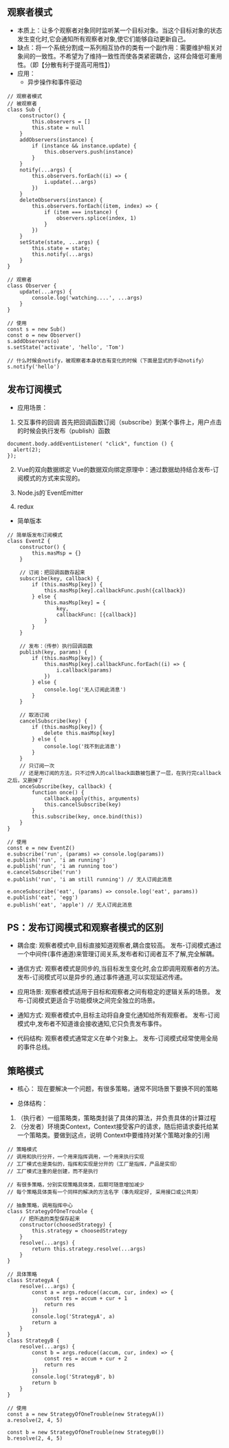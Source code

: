 ## 观察者模式

- 本质上：让多个观察者对象同时监听某一个目标对象。当这个目标对象的状态发生变化时,它会通知所有观察者对象,使它们能够自动更新自己。
- 缺点：将一个系统分割成一系列相互协作的类有一个副作用：需要维护相关对象间的一致性。不希望为了维持一致性而使各类紧密耦合，这样会降低可重用性。（即【分散有利于提高可用性】）
- 应用：
  - 异步操作和事件驱动

```
// 观察者模式
// 被观察者
class Sub {
    constructor() {
        this.observers = []
        this.state = null
    }
    addObservers(instance) {
        if (instance && instance.update) {
            this.observers.push(instance)
        }
    }
    notify(...args) {
        this.observers.forEach((i) => {
            i.update(...args)
        })
    }
    deleteObservers(instance) {
        this.observers.forEach((item, index) => {
            if (item === instance) {
                observers.splice(index, 1)
            }
        })
    }
    setState(state, ...args) {
        this.state = state;
        this.notify(...args)
    }
}

// 观察者
class Observer {
    update(...args) {
        console.log('watching....', ...args)
    }
}

// 使用
const s = new Sub()
const o = new Observer()
s.addObservers(o)
s.setState('activate', 'hello', 'Tom')

// 什么时候会notify，被观察者本身状态有变化的时候（下面是显式的手动notify）
s.notify('hello')
```

## 发布订阅模式

- 应用场景：

1. 交互事件的回调
   首先把回调函数订阅（subscribe）到某个事件上，用户点击的时候会执行发布（publish）函数

```
document.body.addEventListener( "click", function () {
  alert(2);
});
```

2. Vue的双向数据绑定
   Vue的数据双向绑定原理中：通过数据劫持结合发布-订阅模式的方式来实现的。

3. Node.js的`EventEmitter

4. redux

- 简单版本

```
// 简单版发布订阅模式
class EventZ {
    constructor() {
        this.masMsp = {}
    }

    // 订阅：把回调函数存起来
    subscribe(key, callback) {
        if (this.masMsp[key]) {
            this.masMsp[key].callbackFunc.push({callback})
        } else {
            this.masMsp[key] = {
                key,
                callbackFunc: [{callback}]
            }
        }
    }

    // 发布：（传参）执行回调函数
    publish(key, params) {
        if (this.masMsp[key]) {
            this.masMsp[key].callbackFunc.forEach((i) => {
                i.callback(params)
            })
        } else {
            console.log('无人订阅此消息')
        }
    }

    // 取消订阅
    cancelSubscribe(key) {
        if (this.masMsp[key]) {
            delete this.masMsp[key]
        } else {
            console.log('找不到此消息')
        }
    }
    // 只订阅一次
    // 还是用订阅的方法，只不过传入的callback函数被包裹了一层，在执行完callback之后，又删掉了
    onceSubscribe(key, callback) {
        function once() {
            callback.apply(this, arguments)
            this.cancelSubscribe(key)
        }
        this.subscribe(key, once.bind(this))
    }
}

// 使用
const e = new EventZ()
e.subscribe('run', (params) => console.log(params))
e.publish('run', 'i am running')
e.publish('run', 'i am running too')
e.cancelSubscribe('run')
e.publish('run', 'i am still running') // 无人订阅此消息

e.onceSubscribe('eat', (params) => console.log('eat', params))
e.publish('eat', 'egg')
e.publish('eat', 'apple') // 无人订阅此消息

```

## PS：发布订阅模式和观察者模式的区别

- 耦合度:
  观察者模式中,目标直接知道观察者,耦合度较高。
  发布-订阅模式通过一个中间件(事件通道)来管理订阅关系,发布者和订阅者互不了解,完全解耦。

- 通信方式:
  观察者模式是同步的,当目标发生变化时,会立即调用观察者的方法。
  发布-订阅模式可以是异步的,通过事件通道,可以实现延迟传递。

- 应用场景:
  观察者模式适用于目标和观察者之间有稳定的逻辑关系的场景。
  发布-订阅模式更适合于功能模块之间完全独立的场景。

- 通知方式:
  观察者模式中,目标主动将自身变化通知给所有观察者。
  发布-订阅模式中,发布者不知道谁会接收通知,它只负责发布事件。

- 代码结构:
  观察者模式通常定义在单个对象上。
  发布-订阅模式经常使用全局的事件总线。

## 策略模式

- 核心：
  现在要解决一个问题，有很多策略，通常不同场景下要换不同的策略

- 总体结构：

1. （执行者）一组策略类，策略类封装了具体的算法，并负责具体的计算过程
2. （分发者）环境类Context，Context接受客户的请求，随后把请求委托给某一个策略类。要做到这点，说明 Context中要维持对某个策略对象的引用

```
// 策略模式
// 调用和执行分开，一个用来指挥调用，一个用来执行实现
// 工厂模式也是类似的，指挥和实现是分开的（工厂是指挥，产品是实现）
// 工厂模式注重的是创建，而不是执行

// 有很多策略，分别实现策略具体类，后期可随意增加减少
// 每个策略具体类有一个同样的解决的方法名字（事先规定好, 采用接口或公共类）

// 抽象策略，调用指挥中心
class StrategyOfOneTrouble {
    // 把所选的类型保存起来
    constructor(choosedStrategy) {
        this.strategy = choosedStrategy
    }
    resolve(...args) {
        return this.strategy.resolve(...args)
    }
}

// 具体策略
class StrategyA {
    resolve(...args) {
        const a = args.reduce((accum, cur, index) => {
            const res = accum + cur + 1
            return res
        })
        console.log('StrategyA', a)
        return a
    }
}
class StrategyB {
    resolve(...args) {
        const b = args.reduce((accum, cur, index) => {
            const res = accum + cur + 2
            return res
        })
        console.log('StrategyB', b)
        return b
    }
}

// 使用
const a = new StrategyOfOneTrouble(new StrategyA())
a.resolve(2, 4, 5)

const b = new StrategyOfOneTrouble(new StrategyB())
b.resolve(2, 4, 5)
```
